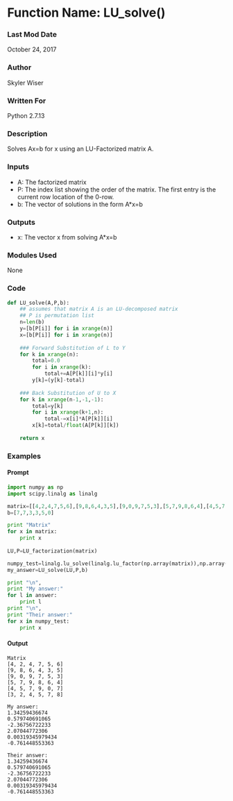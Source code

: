 # Function Name: LU_solve()

### Last Mod Date
October 24, 2017
### Author
Skyler Wiser
### Written For
Python 2.7.13
### Description
Solves Ax=b for x using an LU-Factorized matrix A.
### Inputs

* A: The factorized matrix
* P: The index list showing the order of the matrix. The first entry is the current row location of the 0-row.
* b: The vector of solutions in the form A*x=b

### Outputs

* x: The vector x from solving A*x=b

### Modules Used
None
### Code

```python
def LU_solve(A,P,b):
    ## assumes that matrix A is an LU-decomposed matrix
    ## P is permutation list
    n=len(b)
    y=[b[P[i]] for i in xrange(n)]
    x=[b[P[i]] for i in xrange(n)]
    
    ### Forward Substitution of L to Y
    for k in xrange(n):
        total=0.0
        for i in xrange(k):
            total+=A[P[k]][i]*y[i]
        y[k]=(y[k]-total)
        
    ### Back Substitution of U to X
    for k in xrange(n-1,-1,-1):
        total=y[k]
        for i in xrange(k+1,n):
            total-=x[i]*A[P[k]][i]
        x[k]=total/float(A[P[k]][k])
        
    return x
```

### Examples
#### Prompt

```python
import numpy as np
import scipy.linalg as linalg

matrix=[[4,2,4,7,5,6],[9,8,6,4,3,5],[9,0,9,7,5,3],[5,7,9,8,6,4],[4,5,7,9,0,7],[3,2,4,5,7,8]]
b=[7,7,3,3,5,0]

print "Matrix"
for x in matrix:
    print x
    
LU,P=LU_factorization(matrix)

numpy_test=linalg.lu_solve(linalg.lu_factor(np.array(matrix)),np.array(b).transpose())
my_answer=LU_solve(LU,P,b)

print "\n",
print "My answer:"
for l in answer:
    print l
print "\n",
print "Their answer:"
for x in numpy_test:
    print x

```

#### Output

```
Matrix
[4, 2, 4, 7, 5, 6]
[9, 8, 6, 4, 3, 5]
[9, 0, 9, 7, 5, 3]
[5, 7, 9, 8, 6, 4]
[4, 5, 7, 9, 0, 7]
[3, 2, 4, 5, 7, 8]

My answer:
1.34259436674
0.579740691065
-2.36756722233
2.07044772306
0.00319345979434
-0.761448553363

Their answer:
1.34259436674
0.579740691065
-2.36756722233
2.07044772306
0.00319345979434
-0.761448553363
```
